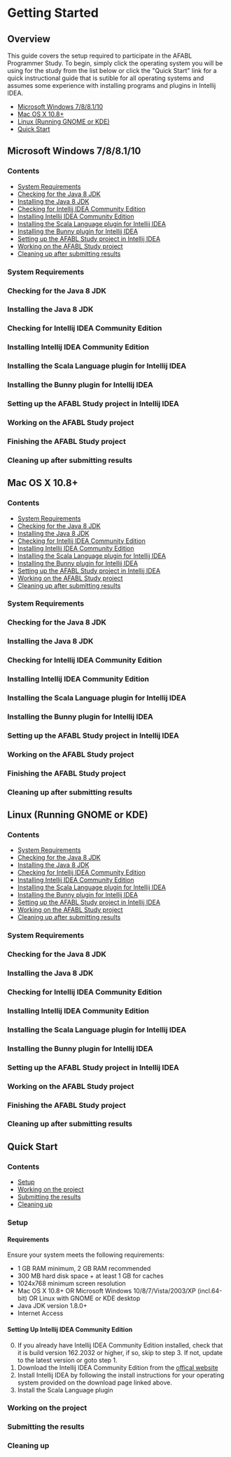 # Getting Started

## Overview
This guide covers the setup required to participate in the AFABL Programmer Study. To begin, simply click the operating system you will be using for the study from the list below or click the "Quick Start" link for a quick instructional guide that is sutible for all operating systems and assumes some experience with installing programs and plugins in Intellij IDEA.

- [Microsoft Windows 7/8/8.1/10](#windows)
- [Mac OS X 10.8+](#mac)
- [Linux (Running GNOME or KDE)](#linux)
- [Quick Start](#quick)

## <a name="windows">Microsoft Windows 7/8/8.1/10</a>

### Contents
- [System Requirements](#windows_requirements)
- [Checking for the Java 8 JDK](#windows_java_check)
- [Installing the Java 8 JDK](#windows_java_install)
- [Checking for Intellij IDEA Community Edition](#windows_intellij_check)
- [Installing Intellij IDEA Community Edition](#windows_intellij_install)
- [Installing the Scala Language plugin for Intellij IDEA](#windows_scala_install)
- [Installing the Bunny plugin for Intellij IDEA](#windows_bunny_install)
- [Setting up the AFABL Study project in Intellij IDEA](#windows_project_setup)
- [Working on the AFABL Study project](#windows_project_working)
- [Cleaning up after submitting results](#windows_cleanup)

### <a name="windows_requirements">System Requirements</a>
### <a name="windows_java_check">Checking for the Java 8 JDK</a>
### <a name="windows_java_install">Installing the Java 8 JDK</a>
### <a name="windows_intellij_check">Checking for Intellij IDEA Community Edition</a>
### <a name="windows_intellij_install">Installing Intellij IDEA Community Edition</a>
### <a name="windows_scala_install">Installing the Scala Language plugin for Intellij IDEA</a>
### <a name="windows_bunny_install">Installing the Bunny plugin for Intellij IDEA</a>
### <a name="windows_project_setup">Setting up the AFABL Study project in Intellij IDEA</a>
### <a name="windows_project_working">Working on the AFABL Study project</a>
### <a name="windows_project_finish">Finishing the AFABL Study project</a>
### <a name="windows_cleanup">Cleaning up after submitting results</a>

## <a name="mac">Mac OS X 10.8+</a>

### Contents
- [System Requirements](#mac_requirements)
- [Checking for the Java 8 JDK](#mac_java_check)
- [Installing the Java 8 JDK](#mac_java_install)
- [Checking for Intellij IDEA Community Edition](#mac_intellij_check)
- [Installing Intellij IDEA Community Edition](#mac_intellij_install)
- [Installing the Scala Language plugin for Intellij IDEA](#mac_scala_install)
- [Installing the Bunny plugin for Intellij IDEA](#mac_bunny_install)
- [Setting up the AFABL Study project in Intellij IDEA](#mac_project_setup)
- [Working on the AFABL Study project](#mac_project_working)
- [Cleaning up after submitting results](#mac_cleanup)

### <a name="mac_requirements">System Requirements</a>
### <a name="mac_java_check">Checking for the Java 8 JDK</a>
### <a name="mac_java_install">Installing the Java 8 JDK</a>
### <a name="mac_intellij_check">Checking for Intellij IDEA Community Edition</a>
### <a name="mac_intellij_install">Installing Intellij IDEA Community Edition</a>
### <a name="mac_scala_install">Installing the Scala Language plugin for Intellij IDEA</a>
### <a name="mac_bunny_install">Installing the Bunny plugin for Intellij IDEA</a>
### <a name="mac_project_setup">Setting up the AFABL Study project in Intellij IDEA</a>
### <a name="mac_project_working">Working on the AFABL Study project</a>
### <a name="mac_project_finish">Finishing the AFABL Study project</a>
### <a name="mac_cleanup">Cleaning up after submitting results</a>

## <a name="linux">Linux (Running GNOME or KDE)</a>

### Contents
- [System Requirements](#linux_requirements)
- [Checking for the Java 8 JDK](#linux_java_check)
- [Installing the Java 8 JDK](#linux_java_install)
- [Checking for Intellij IDEA Community Edition](#linux_intellij_check)
- [Installing Intellij IDEA Community Edition](#linux_intellij_install)
- [Installing the Scala Language plugin for Intellij IDEA](#linux_scala_install)
- [Installing the Bunny plugin for Intellij IDEA](#linux_bunny_install)
- [Setting up the AFABL Study project in Intellij IDEA](#linux_project_setup)
- [Working on the AFABL Study project](#linux_project_working)
- [Cleaning up after submitting results](#linux_cleanup)

### <a name="linux_requirements">System Requirements</a>
### <a name="linux_java_check">Checking for the Java 8 JDK</a>
### <a name="linux_java_install">Installing the Java 8 JDK</a>
### <a name="linux_intellij_check">Checking for Intellij IDEA Community Edition</a>
### <a name="linux_intellij_install">Installing Intellij IDEA Community Edition</a>
### <a name="linux_scala_install">Installing the Scala Language plugin for Intellij IDEA</a>
### <a name="linux_bunny_install">Installing the Bunny plugin for Intellij IDEA</a>
### <a name="linux_project_setup">Setting up the AFABL Study project in Intellij IDEA</a>
### <a name="linux_project_working">Working on the AFABL Study project</a>
### <a name="linux_project_finish">Finishing the AFABL Study project</a>
### <a name="linux_cleanup">Cleaning up after submitting results</a>

## <a name="quick">Quick Start</a>

### Contents
- [Setup](#quick_setup)
- [Working on the project](#quick_working)
- [Submitting the results](#quick_submit)
- [Cleaning up](#quick_cleanup)

### <a name="quick_setup">Setup</a>

#### Requirements
Ensure your system meets the following requirements:
- 1 GB RAM minimum, 2 GB RAM recommended
- 300 MB hard disk space + at least 1 GB for caches
- 1024x768 minimum screen resolution
- Mac OS X 10.8+ OR Microsoft Windows 10/8/7/Vista/2003/XP (incl.64-bit) OR Linux with GNOME or KDE desktop
- Java JDK version 1.8.0+
- Internet Access

#### Setting Up Intellij IDEA Community Edition
0. If you already have Intellij IDEA Community Edition installed, check that it is build version 162.2032 or higher, if so, skip to step 3. If not, update to the latest version or goto step 1.
1. Download the Intellij IDEA Community Edition from the [offical website](https://www.jetbrains.com/idea/download/#)
2. Install Intellij IDEA by following the install instructions for your operating system provided on the download page linked above.
3. Install the Scala Language plugin 

### <a name="quick_working">Working on the project</a>
### <a name="quick_submit">Submitting the results</a>
### <a name="quick_cleanup">Cleaning up</a>
